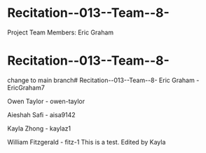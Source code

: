 
# Recitation--013--Team--8-


Project Team Members: Eric Graham
# Recitation--013--Team--8-

change to main branch# Recitation--013--Team--8-
Eric Graham - EricGraham7

Owen Taylor - owen-taylor

Aieshah Safi - aisa9142

Kayla Zhong - kaylaz1


William Fitzgerald - fitz-1
This is a test.
Edited by Kayla

